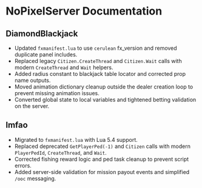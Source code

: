 # NoPixelServer Documentation

## DiamondBlackjack
- Updated `fxmanifest.lua` to use `cerulean` fx_version and removed duplicate panel includes.
- Replaced legacy `Citizen.CreateThread` and `Citizen.Wait` calls with modern `CreateThread` and `Wait` helpers.
- Added radius constant to blackjack table locator and corrected prop name outputs.
- Moved animation dictionary cleanup outside the dealer creation loop to prevent missing animation issues.
- Converted global state to local variables and tightened betting validation on the server.

## lmfao
- Migrated to `fxmanifest.lua` with Lua 5.4 support.
- Replaced deprecated `GetPlayerPed(-1)` and `Citizen` calls with modern `PlayerPedId`, `CreateThread`, and `Wait`.
- Corrected fishing reward logic and ped task cleanup to prevent script errors.
- Added server-side validation for mission payout events and simplified `/ooc` messaging.
